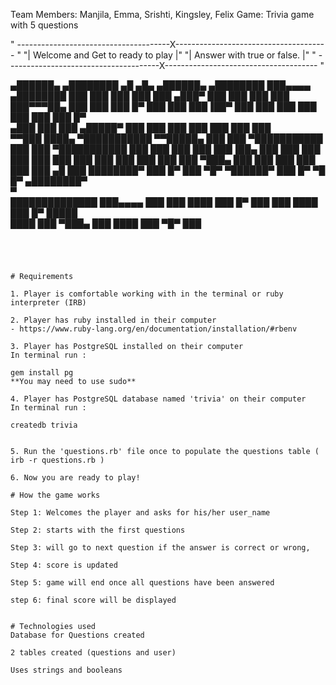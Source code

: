 
Team Members: Manjila, Emma, Srishti, Kingsley, Felix
Game: Trivia game with 5 questions

" --------------------------------------X-------------------------------------- "
"|                        Welcome and Get to ready to play                     |"
"|                           Answer with true or false.                        |"
" --------------------------------------X-------------------------------------- "



   ▄██████▄     ▄████████         ▄█   ▄█▄  ▄██████▄     ▄████████ ███▄▄▄▄      ▄████████
  ███    ███   ███    ███        ███ ▄███▀ ███    ███   ███    ███ ███▀▀▀██▄   ███    ███
  ███    █▀    ███    ███        ███▐██▀   ███    ███   ███    ███ ███   ███   ███    █▀  
 ▄███          ███    ███       ▄█████▀    ███    ███   ███    ███ ███   ███   ███        
▀▀███ ████▄  ▀███████████      ▀▀█████▄    ███    ███ ▀███████████ ███   ███ ▀███████████
  ███    ███   ███    ███        ███▐██▄   ███    ███   ███    ███ ███   ███          ███
  ███    ███   ███    ███        ███ ▀███▄ ███    ███   ███    ███ ███   ███    ▄█    ███
  ████████▀    ███    █▀         ███   ▀█▀  ▀██████▀    ███    █▀   ▀█   █▀   ▄████████▀  
                                 ▀                                                        
   ██████████████      ███▄▄▄▄        ███         ███
        ████           ███    █▀        ███     ███
        ████           ███  █▀             █████  
        ████           ███ ▀███▄            ███
        ████           ███   ▀█▀            ███


        






  ```




# Requirements

1. Player is comfortable working with in the terminal or ruby interpreter (IRB)

2. Player has ruby installed in their computer
  - https://www.ruby-lang.org/en/documentation/installation/#rbenv

3. Player has PostgreSQL installed on their computer
In terminal run :

gem install pg
**You may need to use sudo**

4. Player has PostgreSQL database named 'trivia' on their computer
In terminal run :

createdb trivia


5. Run the 'questions.rb' file once to populate the questions table ( irb -r questions.rb )

6. Now you are ready to play!

# How the game works

Step 1: Welcomes the player and asks for his/her user_name

Step 2: starts with the first questions

Step 3: will go to next question if the answer is correct or wrong,

Step 4: score is updated

Step 5: game will end once all questions have been answered

step 6: final score will be displayed


# Technologies used
Database for Questions created

2 tables created (questions and user)

Uses strings and booleans
